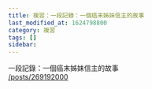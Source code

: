 ```yaml
---
title: 複習：一段記錄：一個癌末姊妹信主的故事
last_modified_at: 1624798800
category: 複習
tags: []
sidebar: 
---
```


<p>一段記錄：一個癌末姊妹信主的故事<br/>
<a href="/posts/269192000" target="_blank">/posts/269192000</a></p>
<p> </p>
